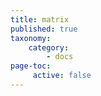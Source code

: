 ```yaml
---
title: matrix
published: true
taxonomy:
    category:
        - docs
page-toc:
     active: false
---
```


<br>
